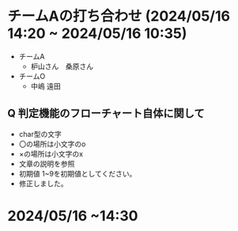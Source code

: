 # チームAの打ち合わせ (2024/05/16 14:20 ~ 2024/05/16 10:35)
 - チームA
   - 枦山さん　桑原さん
 - チームO
   - 中嶋 遠田

## Q 判定機能のフローチャート自体に関して
 - char型の文字
 - 〇の場所は小文字のo
 - ×の場所は小文字のx
 - 文章の説明を参照
 - 初期値 1~9を初期値としてください。
 - 修正しました。


# 2024/05/16 ~14:30
